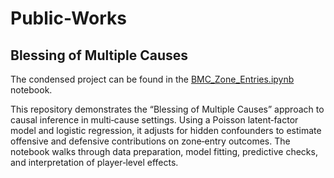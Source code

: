 # Public-Works

## Blessing of Multiple Causes

The condensed project can be found in the [BMC_Zone_Entries.ipynb](https://github.com/MattPronyshyn/Public-Works/blob/main/Blessing_of_Multiple_Causes/BMC_Zone_Entries.ipynb) notebook.

This repository demonstrates the “Blessing of Multiple Causes” approach to causal inference in multi‑cause settings. Using a Poisson latent‑factor model and logistic regression, it adjusts for hidden confounders to estimate offensive and defensive contributions on zone‑entry outcomes. The notebook walks through data preparation, model fitting, predictive checks, and interpretation of player‑level effects.
